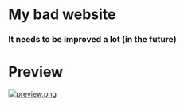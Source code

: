 # My bad website

### It needs to be improved a lot (in the future)

# Preview
[![preview.png](https://i.postimg.cc/qvnD6J5F/preview.png)](https://postimg.cc/LJ93rpRk)
